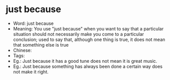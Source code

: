 # just because

- Word: just because
- Meaning: You use "just because" when you want to say that a particular situation should not necessarily make you come to a particular conclusion; used to say that, although one thing is true, it does not mean that something else is true
- Chinese: 
- Tags: 
- Eg.: Just because it has a good tune does not mean it is great music.
- Eg.: Just because something has always been done a certain way does not make it right.
